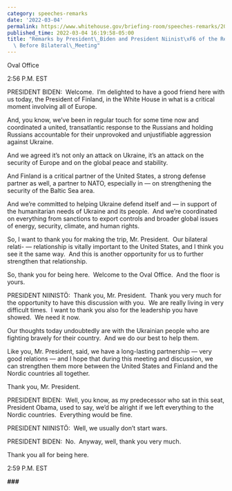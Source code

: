 ```yaml
---
category: speeches-remarks
date: '2022-03-04'
permalink: https://www.whitehouse.gov/briefing-room/speeches-remarks/2022/03/04/remarks-by-president-biden-and-president-niinisto-of-the-republic-of-finland-before-bilateral-meeting/
published_time: 2022-03-04 16:19:58-05:00
title: "Remarks by President\_Biden and President Niinist\xF6 of the Republic of Finland\
  \ Before Bilateral\_Meeting"
---
```

 
Oval Office

2:56 P.M. EST  
  
PRESIDENT BIDEN:  Welcome.  I’m delighted to have a good friend here
with us today, the President of Finland, in the White House in what is a
critical moment involving all of Europe.  
  
And, you know, we’ve been in regular touch for some time now and
coordinated a united, transatlantic response to the Russians and holding
Russians accountable for their unprovoked and unjustifiable aggression
against Ukraine.  
  
And we agreed it’s not only an attack on Ukraine, it’s an attack on the
security of Europe and on the global peace and stability.  
  
And Finland is a critical partner of the United States, a strong defense
partner as well, a partner to NATO, especially in — on strengthening the
security of the Baltic Sea area.   
  
And we’re committed to helping Ukraine defend itself and — in support of
the humanitarian needs of Ukraine and its people.  And we’re coordinated
on everything from sanctions to export controls and broader global
issues of energy, security, climate, and human rights.  
  
So, I want to thank you for making the trip, Mr. President.  Our
bilateral relati- — relationship is vitally important to the United
States, and I think you see it the same way.  And this is another
opportunity for us to further strengthen that relationship.  
  
So, thank you for being here.  Welcome to the Oval Office.  And the
floor is yours.

PRESIDENT NIINISTÖ:  Thank you, Mr. President.  Thank you very much for
the opportunity to have this discussion with you.  We are really living
in very difficult times.  I want to thank you also for the leadership
you have showed.  We need it now.  
  
Our thoughts today undoubtedly are with the Ukrainian people who are
fighting bravely for their country.  And we do our best to help them.  
  
Like you, Mr. President, said, we have a long-lasting partnership — very
good relations — and I hope that during this meeting and discussion, we
can strengthen them more between the United States and Finland and the
Nordic countries all together.  
  
Thank you, Mr. President.  
  
PRESIDENT BIDEN:  Well, you know, as my predecessor who sat in this
seat, President Obama, used to say, we’d be alright if we left
everything to the Nordic countries.  Everything would be fine.  
  
PRESIDENT NIINISTÖ:  Well, we usually don’t start wars.  
  
PRESIDENT BIDEN:  No.  Anyway, well, thank you very much.  
  
Thank you all for being here.  
  
2:59 P.M. EST

**\###**
